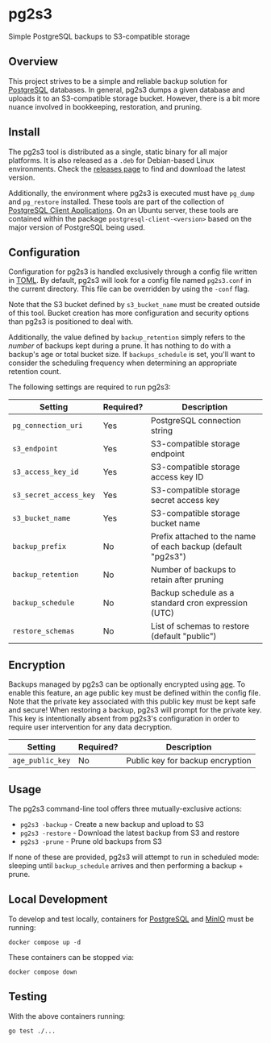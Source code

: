 # pg2s3
Simple PostgreSQL backups to S3-compatible storage

## Overview
This project strives to be a simple and reliable backup solution for [PostgreSQL](https://www.postgresql.org/) databases.
In general, pg2s3 dumps a given database and uploads it to an S3-compatible storage bucket.
However, there is a bit more nuance involved in bookkeeping, restoration, and pruning.

## Install
The pg2s3 tool is distributed as a single, static binary for all major platforms.
It is also released as a `.deb` for Debian-based Linux environments.
Check the [releases page](https://github.com/theandrew168/pg2s3/releases) to find and download the latest version.

Additionally, the environment where pg2s3 is executed must have `pg_dump` and `pg_restore` installed.
These tools are part of the collection of [PostgreSQL Client Applications](https://www.postgresql.org/docs/12/reference-client.html).
On an Ubuntu server, these tools are contained within the package `postgresql-client-<version>` based on the major version of PostgreSQL being used.

## Configuration
Configuration for pg2s3 is handled exclusively through a config file written in [TOML](https://github.com/toml-lang/toml).
By default, pg2s3 will look for a config file named `pg2s3.conf` in the current directory.
This file can be overridden by using the `-conf` flag.

Note that the S3 bucket defined by `s3_bucket_name` must be created outside of this tool.
Bucket creation has more configuration and security options than pg2s3 is positioned to deal with.

Additionally, the value defined by `backup_retention` simply refers to the _number_ of backups kept during a prune.
It has nothing to do with a backup's age or total bucket size.
If `backups_schedule` is set, you'll want to consider the scheduling frequency when determining an appropriate retention count.

The following settings are required to run pg2s3:

| Setting                | Required? | Description |
| ---------------------- | --------- | ----------- |
| `pg_connection_uri`    | Yes       | PostgreSQL connection string |
| `s3_endpoint`          | Yes       | S3-compatible storage endpoint |
| `s3_access_key_id`     | Yes       | S3-compatible storage access key ID |
| `s3_secret_access_key` | Yes       | S3-compatible storage secret access key |
| `s3_bucket_name`       | Yes       | S3-compatible storage bucket name |
| `backup_prefix`        | No        | Prefix attached to the name of each backup (default "pg2s3") |
| `backup_retention`     | No        | Number of backups to retain after pruning |
| `backup_schedule`      | No        | Backup schedule as a standard cron expression (UTC) |
| `restore_schemas`      | No        | List of schemas to restore (default "public") |

## Encryption
Backups managed by pg2s3 can be optionally encrypted using [age](https://github.com/FiloSottile/age).
To enable this feature, an age public key must be defined within the config file.
Note that the private key associated with this public key must be kept safe and secure!
When restoring a backup, pg2s3 will prompt for the private key.
This key is intentionally absent from pg2s3's configuration in order to require user intervention for any data decryption.

| Setting          | Required? | Description |
| ---------------- | --------- | ----------- |
| `age_public_key` | No        | Public key for backup encryption |

## Usage
The pg2s3 command-line tool offers three mutually-exclusive actions:
* `pg2s3 -backup` - Create a new backup and upload to S3
* `pg2s3 -restore` - Download the latest backup from S3 and restore
* `pg2s3 -prune` - Prune old backups from S3

If none of these are provided, pg2s3 will attempt to run in scheduled mode: sleeping until `backup_schedule` arrives and then performing a backup + prune.

## Local Development
To develop and test locally, containers for [PostgreSQL](https://www.postgresql.org/) and [MinIO](https://min.io/) must be running:
```
docker compose up -d
```

These containers can be stopped via:
```
docker compose down
```

## Testing
With the above containers running:
```
go test ./...
```
